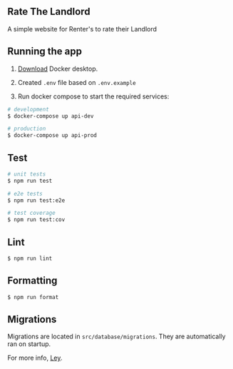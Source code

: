 ## Rate The Landlord

A simple website for Renter's to rate their Landlord

## Running the app

1. [Download](https://www.docker.com/products/docker-desktop/) Docker desktop.

2. Created `.env` file based on `.env.example`

3. Run docker compose to start the required services:
```bash
# development
$ docker-compose up api-dev

# production
$ docker-compose up api-prod
```

## Test

```bash
# unit tests
$ npm run test

# e2e tests
$ npm run test:e2e

# test coverage
$ npm run test:cov
```

## Lint

```bash
$ npm run lint
```

## Formatting

```bash
$ npm run format
```

## Migrations

Migrations are located in `src/database/migrations`. They are automatically ran on startup.

For more info, [Ley](https://github.com/lukeed/ley).